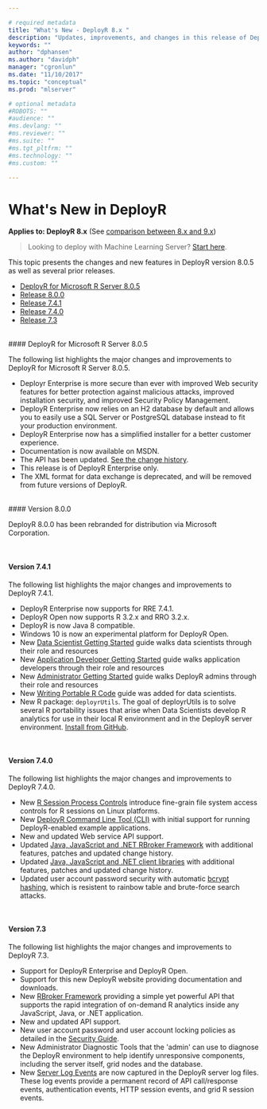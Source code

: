 ```yaml
---

# required metadata
title: "What's New - DeployR 8.x "
description: "Updates, improvements, and changes in this release of DeployR"
keywords: ""
author: "dphansen"
ms.author: "davidph"
manager: "cgronlun"
ms.date: "11/10/2017"
ms.topic: "conceptual"
ms.prod: "mlserver"

# optional metadata
#ROBOTS: ""
#audience: ""
#ms.devlang: ""
#ms.reviewer: ""
#ms.suite: ""
#ms.tgt_pltfrm: ""
#ms.technology: ""
#ms.custom: ""

---
```


# What's New in DeployR

**Applies to: DeployR 8.x**   (See [comparison between 8.x and 9.x](../whats-new-in-r-server.md#8vs9))

>Looking to deploy with Machine Learning Server? [Start here](../what-is-operationalization.md).

This topic presents the changes and new features in DeployR version 8.0.5 as well as several prior releases.

-   [DeployR for Microsoft R Server 8.0.5](#version-8-0-5)
-   [Release 8.0.0](#version-8-0-0)
-   [Release 7.4.1](#version-7-4-1)
-   [Release 7.4.0](#version-7-4-0)
-   [Release 7.3](#version-7-3)

<br />
<a name="version-8-0-5"></a>
#### DeployR for Microsoft R Server 8.0.5

The following list highlights the major changes and improvements to DeployR for Microsoft R Server 8.0.5.
  + Deployr Enterprise is more secure than ever with improved Web security features for better protection against malicious attacks, improved installation security, and improved Security Policy Management.
  + DeployR Enterprise now relies on an H2 database by default and allows you to easily use a SQL Server or PostgreSQL database instead to fit your production environment. 
  + DeployR Enterprise now has a simplified installer for a better customer experience.
  + Documentation is now available on MSDN.
  + The API has been updated. <a href="deployr-api-reference.md#805" target="_blank">See the change history</a>.
  + This release is of DeployR Enterprise only.
  + The XML format for data exchange is deprecated, and will be removed from future versions of DeployR.

<br />
<a name="version-8-0-0"></a>
#### Version 8.0.0

DeployR 8.0.0 has been rebranded for distribution via Microsoft Corporation.

<br />

<a name="version-7-4-1"></a>
#### Version 7.4.1

The following list highlights the major changes and improvements to DeployR 7.4.1.

-   DeployR Enterprise now supports for RRE 7.4.1.
-   DeployR Open now supports R 3.2.x and RRO 3.2.x.
-   DeployR is now Java 8 compatible.
-   Windows 10 is now an experimental platform for DeployR Open.
-   New [Data Scientist Getting Started](deployr-data-scientist-getting-started.md) guide walks data scientists through their role and resources
-   New [Application Developer Getting Started](deployr-application-developer-getting-started.md) guide walks application developers through their role and resources
-   New [Administrator Getting Started](deployr-administrator-getting-started.md) guide walks DeployR admins through their role and resources
-   New [Writing Portable R Code](deployr-data-scientist-write-portable-r-code.md) guide was added for data scientists.
-   New R package: `deployrUtils`. The goal of deployrUtils is to solve several R portability issues that arise when Data Scientists develop R analytics for use in their local R environment and in the DeployR server environment. [Install from GitHub](https://github.com/Microsoft/deployr-cli).

<br />

<a name="version-7-4-0"></a>
#### Version 7.4.0

The following list highlights the major changes and improvements to DeployR 7.4.0.

-   New [R Session Process Controls](../operationalize/configure-authentication.md) introduce fine-grain file system access controls for R sessions on Linux platforms.
-   New [DeployR Command Line Tool (CLI)](https://github.com/Microsoft/deployrUtils/releases) with initial support for running DeployR-enabled example applications.
-   New and updated Web service API support.
-   Updated [Java, JavaScript and .NET RBroker Framework](https://github.com/deployr?query=rbroker) with additional features, patches and updated change history.
-   Updated [Java, JavaScript and .NET client libraries](https://github.com/deployr?query=client) with additional features, patches and updated change history.
-   Updated user account password security with automatic [bcrypt hashing](https://en.wikipedia.org/wiki/Bcrypt), which is resistent to rainbow table and brute-force search attacks.

<br />

<a name="version-7-3"></a>
#### Version 7.3

The following list highlights the major changes and improvements to DeployR 7.3.
-   Support for DeployR Enterprise and DeployR Open.
-   Support for this new DeployR website providing documentation and downloads.
-   New [RBroker Framework](deployr-tools-and-samples.md) providing a simple yet powerful API that supports the rapid integration of on-demand R analytics inside any JavaScript, Java, or .NET application.
-   New and updated API support.
-   New user account password and user account locking policies as detailed in the [Security Guide](deployr-security.md).
-   New Administrator Diagnostic Tools that the 'admin' can use to diagnose the DeployR environment to help identify unresponsive components, including the server itself, grid nodes and the database.
-   New [Server Log Events](deployr-common-administration-tasks.md#inspecting-server-logs) are now captured in the DeployR server log files. These log events provide a permanent record of API call/response events, authentication events, HTTP session events, and grid R session events.